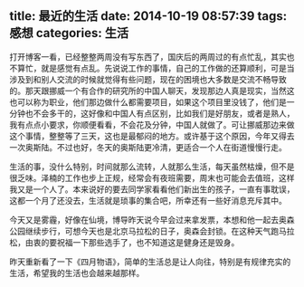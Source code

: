 title: 最近的生活
date: 2014-10-19 08:57:39
tags: 感想
categories: 生活
---

打开博客一看，已经整整两周没有写东西了，国庆后的两周过的有点忙乱，其实也不算忙，就是感觉有点乱。先说说工作的事情，自己的工作做的还算顺利，可是当涉及到和别人交流的时候就觉得有些问题，现在的困境也大多数是交流不畅导致的。那天跟挪威一个有合作的研究所的中国人聊天，发现那边人真是现实，当然这也可以称为职业，他们那边做什么都需要项目，如果这个项目里没钱了，他们是一分钟也不会多干的，这好像和中国人有点区别，比如我们是好朋友，或者是熟人，我有点点小要求，你顺便看看，不会花及分钟，中国人就做了。可让挪威那边来做这个事情，整整等了三天，这也是最郁闷的地方。或许基于这个原因，今年又得去一次奥斯陆。不过也好，冬天的奥斯陆更冷清，更适合一个人在街道慢慢行走。

生活的事，没什么特别，时间就那么流转，人就那么生活，每天虽然枯燥，但不是很乏味。泽楠的工作也步上正规，经常会有夜班需要，周末也可能会去值班，这样我又是一个人了。本来说好的要去同学家看看他们新出生的孩子，一直有事耽误，这都一个月了还没去，生活就是琐事的集合吧，所幸还有一些好消息充斥其中。

今天又是雾霾，好像在仙境，博导昨天说今早会过来拿发票，本想和他一起去奥森公园继续步行，可想今天也是北京马拉松的日子，奥森会封锁。在这种天气跑马拉松，由衷的要祝福一下那些选手了，也不知道这是健身还是毁身。

昨天重新看了一下《四月物语》，简单的生活总是让人向往，特别是有规律充实的生活，希望我的生活也会越来越那样。
